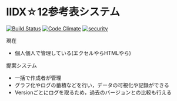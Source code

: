 # IIDX☆12参考表システム
[![Build Status](https://travis-ci.org/8398a7/abilitysheet.svg?branch=master)](https://travis-ci.org/8398a7/abilitysheet)
[![Code Climate](https://codeclimate.com/github/8398a7/abilitysheet/badges/gpa.svg)](https://codeclimate.com/github/8398a7/abilitysheet)
[![security](https://hakiri.io/github/8398a7/abilitysheet/master.svg)](https://hakiri.io/github/8398a7/abilitysheet/master)

現在
* 個人個人で管理している(エクセルやらHTMLやら)

提案システム
* 一括で作成者が管理
* グラフ化やログの蓄積などを行い，データの可視化や記録ができる
* Versionごとにログを取るため，過去のバージョンとの比較も行える
